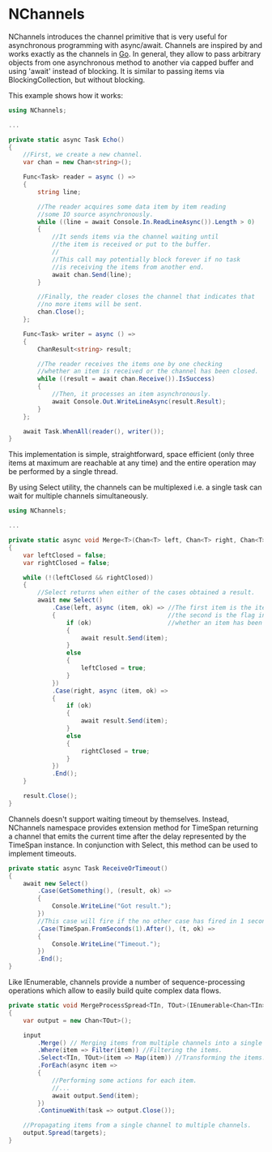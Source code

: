 # NChannels

NChannels introduces the channel primitive that is very useful for asynchronous programming with async/await. Channels are inspired by and works exactly as the channels in [Go](http://golang.org/doc/effective_go.html#concurrency). In general, they allow to pass arbitrary objects from one asynchronous method to another via capped buffer and using 'await' instead of blocking. It is similar to passing items via BlockingCollection, but without blocking.

This example shows how it works:

```C#
using NChannels;

...

private static async Task Echo()
{
	//First, we create a new channel.
	var chan = new Chan<string>();

	Func<Task> reader = async () =>
	{
		string line;

		//The reader acquires some data item by item reading
		//some IO source asynchronously.
		while ((line = await Console.In.ReadLineAsync()).Length > 0)
		{
			//It sends items via the channel waiting until
			//the item is received or put to the buffer.
			//
			//This call may potentially block forever if no task
			//is receiving the items from another end.
			await chan.Send(line);
		}

		//Finally, the reader closes the channel that indicates that
		//no more items will be sent.
		chan.Close();
	};

	Func<Task> writer = async () =>
	{
		ChanResult<string> result;

		//The reader receives the items one by one checking
		//whether an item is received or the channel has been closed.
		while ((result = await chan.Receive()).IsSuccess)
		{
			//Then, it processes an item asynchronously.
			await Console.Out.WriteLineAsync(result.Result);
		}
	};

	await Task.WhenAll(reader(), writer());
}
```

This implementation is simple, straightforward, space efficient (only three items at maximum are reachable at any time) and the entire operation may be performed by a single thread.

By using Select utility, the channels can be multiplexed i.e. a single task can wait for multiple channels simultaneously. 

```C#
using NChannels;

...

private static async void Merge<T>(Chan<T> left, Chan<T> right, Chan<T> result)
{
	var leftClosed = false;
	var rightClosed = false;

	while (!(leftClosed && rightClosed))
	{
		//Select returns when either of the cases obtained a result.
		await new Select()
			.Case(left, async (item, ok) => //The first item is the item,
			{                               //the second is the flag indicating
				if (ok)                     //whether an item has been received.
				{
					await result.Send(item);
				}
				else
				{
					leftClosed = true;
				}
			})
			.Case(right, async (item, ok) =>
			{
				if (ok)
				{
					await result.Send(item);
				}
				else
				{
					rightClosed = true;
				}
			})
			.End();
	}

	result.Close();
}
```

Channels doesn't support waiting timeout by themselves. Instead, NChannels namespace provides extension method for TimeSpan returning a channel that emits the current time after the delay represented by the TimeSpan instance. In conjunction with Select, this method can be used to implement timeouts.

```C#
private static async Task ReceiveOrTimeout()
{
	await new Select()
		.Case(GetSomething(), (result, ok) =>
		{
			Console.WriteLine("Got result.");
		})
		//This case will fire if the no other case has fired in 1 second.
		.Case(TimeSpan.FromSeconds(1).After(), (t, ok) =>
		{
			Console.WriteLine("Timeout.");
		})
		.End();
}
```

Like IEnumerable, channels provide a number of sequence-processing operations which allow to easily build quite complex data flows.

```C#
private static void MergeProcessSpread<TIn, TOut>(IEnumerable<Chan<TIn>> input, IEnumerable<Chan<TOut>> targets)
{
	var output = new Chan<TOut>();

	input
		.Merge() // Merging items from multiple channels into a single channel.
		.Where(item => Filter(item)) //Filtering the items.
		.Select<TIn, TOut>(item => Map(item)) //Transforming the items.
		.ForEach(async item =>
		{
			//Performing some actions for each item.
			//...
			await output.Send(item);
		})
		.ContinueWith(task => output.Close());

	//Propagating items from a single channel to multiple channels.
	output.Spread(targets);
}
```